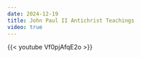 ```yaml
---
date: 2024-12-19
title: John Paul II Antichrist Teachings
video: true
---
```



{{< youtube Vf0pjAfqE2o >}}
